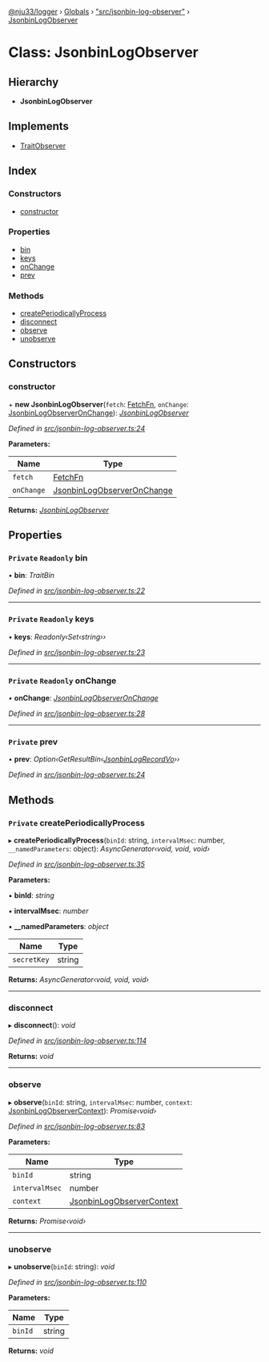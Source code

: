 [@nju33/logger](../README.md) › [Globals](../globals.md) › ["src/jsonbin-log-observer"](../modules/_src_jsonbin_log_observer_.md) › [JsonbinLogObserver](_src_jsonbin_log_observer_.jsonbinlogobserver.md)

# Class: JsonbinLogObserver

## Hierarchy

* **JsonbinLogObserver**

## Implements

* [TraitObserver](../interfaces/_src_observer_.traitobserver.md)

## Index

### Constructors

* [constructor](_src_jsonbin_log_observer_.jsonbinlogobserver.md#constructor)

### Properties

* [bin](_src_jsonbin_log_observer_.jsonbinlogobserver.md#private-readonly-bin)
* [keys](_src_jsonbin_log_observer_.jsonbinlogobserver.md#private-readonly-keys)
* [onChange](_src_jsonbin_log_observer_.jsonbinlogobserver.md#private-readonly-onchange)
* [prev](_src_jsonbin_log_observer_.jsonbinlogobserver.md#private-prev)

### Methods

* [createPeriodicallyProcess](_src_jsonbin_log_observer_.jsonbinlogobserver.md#private-createperiodicallyprocess)
* [disconnect](_src_jsonbin_log_observer_.jsonbinlogobserver.md#disconnect)
* [observe](_src_jsonbin_log_observer_.jsonbinlogobserver.md#observe)
* [unobserve](_src_jsonbin_log_observer_.jsonbinlogobserver.md#unobserve)

## Constructors

###  constructor

\+ **new JsonbinLogObserver**(`fetch`: [FetchFn](../modules/_src_logger_.md#fetchfn), `onChange`: [JsonbinLogObserverOnChange](../modules/_src_jsonbin_log_observer_.md#jsonbinlogobserveronchange)): *[JsonbinLogObserver](_src_jsonbin_log_observer_.jsonbinlogobserver.md)*

*Defined in [src/jsonbin-log-observer.ts:24](https://github.com/nju33/logger/blob/ae39cd9/src/jsonbin-log-observer.ts#L24)*

**Parameters:**

Name | Type |
------ | ------ |
`fetch` | [FetchFn](../modules/_src_logger_.md#fetchfn) |
`onChange` | [JsonbinLogObserverOnChange](../modules/_src_jsonbin_log_observer_.md#jsonbinlogobserveronchange) |

**Returns:** *[JsonbinLogObserver](_src_jsonbin_log_observer_.jsonbinlogobserver.md)*

## Properties

### `Private` `Readonly` bin

• **bin**: *TraitBin*

*Defined in [src/jsonbin-log-observer.ts:22](https://github.com/nju33/logger/blob/ae39cd9/src/jsonbin-log-observer.ts#L22)*

___

### `Private` `Readonly` keys

• **keys**: *Readonly‹Set‹string››*

*Defined in [src/jsonbin-log-observer.ts:23](https://github.com/nju33/logger/blob/ae39cd9/src/jsonbin-log-observer.ts#L23)*

___

### `Private` `Readonly` onChange

• **onChange**: *[JsonbinLogObserverOnChange](../modules/_src_jsonbin_log_observer_.md#jsonbinlogobserveronchange)*

*Defined in [src/jsonbin-log-observer.ts:28](https://github.com/nju33/logger/blob/ae39cd9/src/jsonbin-log-observer.ts#L28)*

___

### `Private` prev

• **prev**: *Option‹GetResultBin‹[JsonbinLogRecordVo](../interfaces/_src_jsonbin_logger_.jsonbinlogrecordvo.md)››*

*Defined in [src/jsonbin-log-observer.ts:24](https://github.com/nju33/logger/blob/ae39cd9/src/jsonbin-log-observer.ts#L24)*

## Methods

### `Private` createPeriodicallyProcess

▸ **createPeriodicallyProcess**(`binId`: string, `intervalMsec`: number, `__namedParameters`: object): *AsyncGenerator‹void, void, void›*

*Defined in [src/jsonbin-log-observer.ts:35](https://github.com/nju33/logger/blob/ae39cd9/src/jsonbin-log-observer.ts#L35)*

**Parameters:**

▪ **binId**: *string*

▪ **intervalMsec**: *number*

▪ **__namedParameters**: *object*

Name | Type |
------ | ------ |
`secretKey` | string |

**Returns:** *AsyncGenerator‹void, void, void›*

___

###  disconnect

▸ **disconnect**(): *void*

*Defined in [src/jsonbin-log-observer.ts:114](https://github.com/nju33/logger/blob/ae39cd9/src/jsonbin-log-observer.ts#L114)*

**Returns:** *void*

___

###  observe

▸ **observe**(`binId`: string, `intervalMsec`: number, `context`: [JsonbinLogObserverContext](../interfaces/_src_jsonbin_log_observer_.jsonbinlogobservercontext.md)): *Promise‹void›*

*Defined in [src/jsonbin-log-observer.ts:83](https://github.com/nju33/logger/blob/ae39cd9/src/jsonbin-log-observer.ts#L83)*

**Parameters:**

Name | Type |
------ | ------ |
`binId` | string |
`intervalMsec` | number |
`context` | [JsonbinLogObserverContext](../interfaces/_src_jsonbin_log_observer_.jsonbinlogobservercontext.md) |

**Returns:** *Promise‹void›*

___

###  unobserve

▸ **unobserve**(`binId`: string): *void*

*Defined in [src/jsonbin-log-observer.ts:110](https://github.com/nju33/logger/blob/ae39cd9/src/jsonbin-log-observer.ts#L110)*

**Parameters:**

Name | Type |
------ | ------ |
`binId` | string |

**Returns:** *void*
